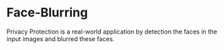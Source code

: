# Face-Blurring
Privacy Protection is a real-world application by detection the faces in the input images and blurred these faces.
